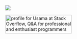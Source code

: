 <img src="https://skillicons.dev/icons?i=dotnet,react,nextjs,mongodb,docker,express,nodejs,cs,ts,js,materialui,redux,tailwind,git&perline=14" />

<a href="https://stackoverflow.com/users/13405106/usama"><img src="https://stackoverflow.com/users/flair/13405106.png?theme=dark" width="208" height="58" alt="profile for Usama at Stack Overflow, Q&amp;A for professional and enthusiast programmers" title="profile for Usama at Stack Overflow, Q&amp;A for professional and enthusiast programmers"></a>

